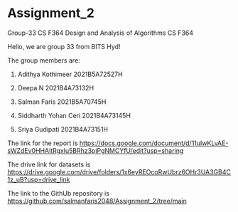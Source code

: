 # Assignment_2
Group-33 CS F364
Design and Analysis of Algorithms CS F364

Hello, we are group 33 from BITS Hyd!

The group members are:

1) Adithya Kothimeer    2021B5A72527H

2) Deepa N              2021B4A73132H

3) Salman Faris         2021B5A70745H

4) Siddharth Yohan Ceri 2021B4A73145H

5) Sriya Gudipati       2021B4A73151H

The link for the report is https://docs.google.com/document/d/11uIwKLvAE-sWZdEv0HHAitRgxlu5BRhz3pjPgNMCYfU/edit?usp=sharing

The drive link for datasets is https://drive.google.com/drive/folders/1x6eyREOcoRwUbrz6OHr3UA3GB4C1z_uB?usp=drive_link

The link to the GithUb repository is https://github.com/salmanfaris2048/Assignment_2/tree/main
